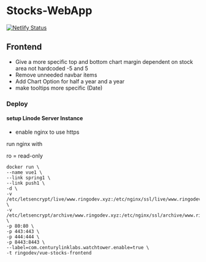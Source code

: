 # Stocks-WebApp

[![Netlify Status](https://api.netlify.com/api/v1/badges/8bcee3ac-367d-4141-8960-f2b9274b0a0e/deploy-status)](https://app.netlify.com/sites/ringodev-stocks/deploys)

## Frontend

* Give a more specific top and bottom chart margin dependent on stock area not hardcoded -5 and 5
* Remove unneeded navbar items
* Add Chart Option for half a year and a year
* make tooltips more specific (Date)

### Deploy

#### setup Linode Server Instance

* enable nginx to use https

run nginx with 

ro = read-only



```
docker run \
--name vue1 \
--link spring1 \
--link push1 \
-d \
-v /etc/letsencrypt/live/www.ringodev.xyz:/etc/nginx/ssl/live/www.ringodev.xyz:ro \
-v /etc/letsencrypt/archive/www.ringodev.xyz:/etc/nginx/ssl/archive/www.ringodev.xyz:ro \
-p 80:80 \
-p 443:443 \
-p 444:444 \
-p 8443:8443 \
--label=com.centurylinklabs.watchtower.enable=true \
-t ringodev/vue-stocks-frontend
```
